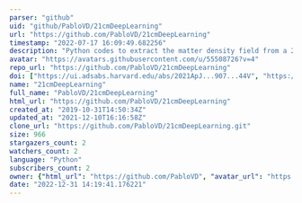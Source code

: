 ```yaml
---
parser: "github"
uid: "github/PabloVD/21cmDeepLearning"
url: "https://github.com/PabloVD/21cmDeepLearning"
timestamp: "2022-07-17 16:09:49.682256"
description: "Python codes to extract the matter density field from a 21 cm map."
avatar: "https://avatars.githubusercontent.com/u/55508726?v=4"
repo_url: "https://github.com/PabloVD/21cmDeepLearning"
doi: ["https://ui.adsabs.harvard.edu/abs/2021ApJ...907...44V", "https://ui.adsabs.harvard.edu/abs/2021ascl.soft03001V/abstract"]
name: "21cmDeepLearning"
full_name: "PabloVD/21cmDeepLearning"
html_url: "https://github.com/PabloVD/21cmDeepLearning"
created_at: "2019-10-31T14:50:34Z"
updated_at: "2021-12-10T16:16:58Z"
clone_url: "https://github.com/PabloVD/21cmDeepLearning.git"
size: 966
stargazers_count: 2
watchers_count: 2
language: "Python"
subscribers_count: 2
owner: {"html_url": "https://github.com/PabloVD", "avatar_url": "https://avatars.githubusercontent.com/u/55508726?v=4", "login": "PabloVD", "type": "User"}
date: "2022-12-31 14:19:41.176221"
---
```

